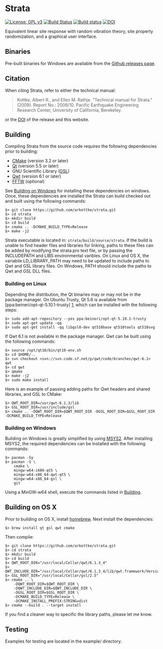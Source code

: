 # Strata

[![License: GPL v3](https://img.shields.io/badge/License-GPL%20v3-blue.svg)](https://www.gnu.org/licenses/gpl-3.0)
[![Build Status](https://travis-ci.org/arkottke/strata.svg?branch=master)](https://travis-ci.org/arkottke/strata)
[![Build status](https://ci.appveyor.com/api/projects/status/cpgr2vsh1re8c35x/branch/master?svg=true)](https://ci.appveyor.com/project/arkottke/strata/branch/master)
[![DOI](https://zenodo.org/badge/49243972.svg)](https://zenodo.org/badge/latestdoi/49243972)


Equivalent linear site response with random vibration theory, site property
randomization, and a graphical user interface.

## Binaries

Pre-built binaries for Windows are available from the [Github releases
page](https://github.com/arkottke/strata/releases).

## Citation

When citing Strata, refer to either the technical manual:

> Kottke, Albert R., and Ellen M. Rathje. "Technical manual for Strata."
> (2009). Report No.: 2008/10. Pacific Earthquake Engineering Research Center,
> University of California, Berekeley.

or the [DOI](https://zenodo.org/badge/latestdoi/49243972) of the release and
this website.

## Building

Compiling Strata from the source code requires the following dependencies prior
to building:

-   [CMake](https://cmake.org) (version 3.2 or later)
-   [Qt](http://doc.qt.io/) (version 5.5 or later)
-   GNU Scientific Library ([GSL](http://www.gnu.org/software/gsl/))
-   [Qwt](http://qwt.sourceforge.net/) (version 6.1 or later)
-   [FFTW](http://www.fftw.org/) (optional)

See [Building on Windows](#building-on-windows) for installing these
dependencies on windows.  Once, these dependencies are installed the Strata can
build checked out and built using the following commands:

    $> git clone https://github.com/arkottke/strata.git
    $> cd strata
    $> mkdir build
    $> cd build
    $> cmake .. -DCMAKE_BUILD_TYPE=Release
    $> make -j2

Strata executable is located in: `strata/build/source/strata`. If the build is
unable to find header files and libraries for linking, paths to these files can
be added by modifying the strata.pro text file, or by passing the INCLUDEPATH
and LIBS environmental varibles. On Linux and OS X, the variabile
LD_LIBRARY_PATH may need to be updated to include paths to Qwt and GSL library
files. On Windows, PATH should include the paths to Qwt and GSL DLL files.

### Building on Linux

Depending the distribution, the Qt binaries may or may not be in the package
manager. On Ubuntu Trusty, Qt 5.6 is available from
[ppa:beineri/opt-qt-5.10.1-trusty] [1], which can be installed with the following
steps:

    $> sudo add-apt-repository --yes ppa:beineri/opt-qt-5.10.1-trusty
    $> sudo apt-get update -qq
    $> sudo apt-get install -qq libgsl0-dev qt510base qt510tools qt510svg

If Qwt 6.1 is not available in the package manager. Qwt can be built using the
following commands:

    $> source /opt/qt10/bin/qt10-env.sh
    $> cd $HOME/..
    $> svn checkout <svn://svn.code.sf.net/p/qwt/code/branches/qwt-6.1> qwt
    $> cd qwt
    $> qmake
    $> make -j2
    $> sudo make install

Here is an example of passing adding paths for Qwt headers and shared
libraries, and GSL to CMake:

    $> QWT_ROOT_DIR=/usr/qwt-6.1.3/lib
    $> GSL_ROOT_DIR=/usr/include/gsl
    $> cmake .. -DQWT_ROOT_DIR=$QWT_ROOT_DIR -DGSL_ROOT_DIR=$GSL_ROOT_DIR -DCMAKE_BUILD_TYPE=Release

### Building on Windows

Building on Windows is greatly simplified by using
[MSYS2](https://msys2.github.io/). After installing MSYS2, the required
dependencies can be installed with the following commands:

    $> pacman -Sy
    $> pacman -S \
        cmake \
        mingw-w64-i686-qt5 \
        mingw-w64-x86_64-qwt-qt5 \
        mingw-w64-x86_64-gsl \
        git

Using a MinGW-w64 shell, execute the commands listed in [Building](#building).

## Building on OS X

Prior to building on OS X, install [homebrew](https://brew.sh/). Next install the dependencies:

    $> brew install qt gsl qwt cmake

Then compile:

    $> git clone https://github.com/arkottke/strata.git
    $> cd strata
    $> mkdir build
    $> cd build
    $> QWT_ROOT_DIR="/usr/local/Cellar/qwt/6.1.3_4"
    $> QWT_INCLUDE_DIR="/usr/local/Cellar/qwt/6.1.3_4/lib/qwt.framework/Versions/6/Headers"
    $> GSL_ROOT_DIR="/usr/local/Cellar/gsl/2.5"
    $> cmake .. \
        -DQWT_ROOT_DIR=$QWT_ROOT_DIR \
        -DQWT_INCLUDE_DIR=$QWT_INCLUDE_DIR \
        -DGSL_ROOT_DIR=$GSL_ROOT_DIR \
        -DCMAKE_BUILD_TYPE=Release \
        -DCMAKE_INSTALL_PREFIX:STRING=dist
    $> cmake --build . --target install

If you find a cleaner way to specific the library paths, please let me know.

## Testing

Examples for testing are located in the example/ directory.

[1]: https://launchpad.net/~beineri/+archive/ubuntu/opt-qt562-trusty
